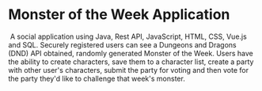 # Monster of the Week Application
​
A social application using Java, Rest API, JavaScript, HTML, CSS, Vue.js and SQL. Securely registered users can see a Dungeons and Dragons (DND) API obtained, randomly generated Monster of the Week. Users have the ability to create characters, save them to a character list, create a party with other user's characters, submit the party for voting and then vote for the party they'd like to challenge that week's monster.

